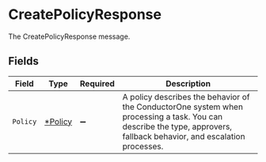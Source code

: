 # CreatePolicyResponse

The CreatePolicyResponse message.


## Fields

| Field                                                                                                                                                                   | Type                                                                                                                                                                    | Required                                                                                                                                                                | Description                                                                                                                                                             |
| ----------------------------------------------------------------------------------------------------------------------------------------------------------------------- | ----------------------------------------------------------------------------------------------------------------------------------------------------------------------- | ----------------------------------------------------------------------------------------------------------------------------------------------------------------------- | ----------------------------------------------------------------------------------------------------------------------------------------------------------------------- |
| `Policy`                                                                                                                                                                | [*Policy](../../models/shared/policy.md)                                                                                                                                | :heavy_minus_sign:                                                                                                                                                      |  A policy describes the behavior of the ConductorOne system when processing a task. You can describe the type, approvers, fallback behavior, and escalation processes.<br/> |
